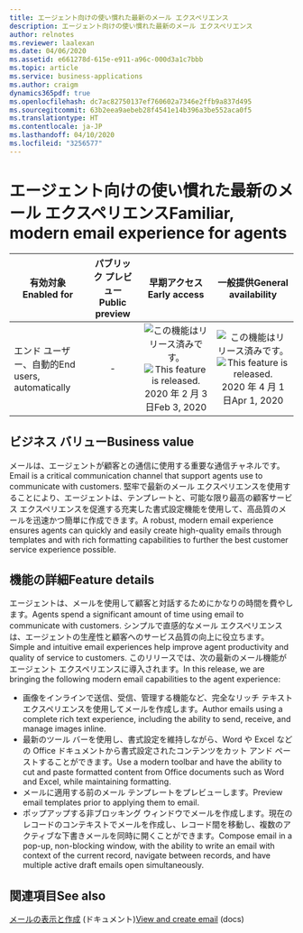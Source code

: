 ```yaml
---
title: エージェント向けの使い慣れた最新のメール エクスペリエンス
description: エージェント向けの使い慣れた最新のメール エクスペリエンス
author: relnotes
ms.reviewer: laalexan
ms.date: 04/06/2020
ms.assetid: e661278d-615e-e911-a96c-000d3a1c7bbb
ms.topic: article
ms.service: business-applications
ms.author: craigm
dynamics365pdf: true
ms.openlocfilehash: dc7ac82750137ef760602a7346e2ffb9a837d495
ms.sourcegitcommit: 63b2eea9aebeb28f4541e14b396a3be552aca0f5
ms.translationtype: HT
ms.contentlocale: ja-JP
ms.lasthandoff: 04/10/2020
ms.locfileid: "3256577"
---
```

# <a name="familiar-modern-email-experience-for-agents"></a><span data-ttu-id="5a3d8-103">エージェント向けの使い慣れた最新のメール エクスペリエンス</span><span class="sxs-lookup"><span data-stu-id="5a3d8-103">Familiar, modern email experience for agents</span></span>


| <span data-ttu-id="5a3d8-104">有効対象</span><span class="sxs-lookup"><span data-stu-id="5a3d8-104">Enabled for</span></span>    |  <span data-ttu-id="5a3d8-105">パブリック プレビュー</span><span class="sxs-lookup"><span data-stu-id="5a3d8-105">Public preview</span></span> | <span data-ttu-id="5a3d8-106">早期アクセス</span><span class="sxs-lookup"><span data-stu-id="5a3d8-106">Early access</span></span> | <span data-ttu-id="5a3d8-107">一般提供</span><span class="sxs-lookup"><span data-stu-id="5a3d8-107">General availability</span></span> | 
| ---------- | :----------: |:----------: |:----------: |
|<span data-ttu-id="5a3d8-108">エンド ユーザー、自動的</span><span class="sxs-lookup"><span data-stu-id="5a3d8-108">End users, automatically</span></span>|-|<span data-ttu-id="5a3d8-109">![この機能はリリース済みです。](/dynamics365-release-plan/media/green-checkmark.png "この機能はリリース済みです。")</span><span class="sxs-lookup"><span data-stu-id="5a3d8-109">![This feature is released.](/dynamics365-release-plan/media/green-checkmark.png "This feature is released.")</span></span> <span data-ttu-id="5a3d8-110">2020 年 2 月 3 日</span><span class="sxs-lookup"><span data-stu-id="5a3d8-110">Feb 3, 2020</span></span>| <span data-ttu-id="5a3d8-111">![この機能はリリース済みです。](/dynamics365-release-plan/media/green-checkmark.png "この機能はリリース済みです。")</span><span class="sxs-lookup"><span data-stu-id="5a3d8-111">![This feature is released.](/dynamics365-release-plan/media/green-checkmark.png "This feature is released.")</span></span> <span data-ttu-id="5a3d8-112">2020 年 4 月 1 日</span><span class="sxs-lookup"><span data-stu-id="5a3d8-112">Apr 1, 2020</span></span>|


## <a name="business-value"></a><span data-ttu-id="5a3d8-113">ビジネス バリュー</span><span class="sxs-lookup"><span data-stu-id="5a3d8-113">Business value</span></span>
<!-- bv start -->
<span data-ttu-id="5a3d8-114">メールは、エージェントが顧客との通信に使用する重要な通信チャネルです。</span><span class="sxs-lookup"><span data-stu-id="5a3d8-114">Email is a critical communication channel that support agents use to communicate with customers.</span></span> <span data-ttu-id="5a3d8-115">堅牢で最新のメール エクスペリエンスを使用することにより、エージェントは、テンプレートと、可能な限り最高の顧客サービス エクスペリエンスを促進する充実した書式設定機能を使用して、高品質のメールを迅速かつ簡単に作成できます。</span><span class="sxs-lookup"><span data-stu-id="5a3d8-115">A robust, modern email experience ensures agents can quickly and easily create high-quality emails through templates and with rich formatting capabilities to further the best customer service experience possible.</span></span>
<!-- bv end -->



## <a name="feature-details"></a><span data-ttu-id="5a3d8-116">機能の詳細</span><span class="sxs-lookup"><span data-stu-id="5a3d8-116">Feature details</span></span>
<!--feature detail start -->
<span data-ttu-id="5a3d8-117">エージェントは、メールを使用して顧客と対話するためにかなりの時間を費やします。</span><span class="sxs-lookup"><span data-stu-id="5a3d8-117">Agents spend a significant amount of time using email to communicate with customers.</span></span> <span data-ttu-id="5a3d8-118">シンプルで直感的なメール エクスペリエンスは、エージェントの生産性と顧客へのサービス品質の向上に役立ちます。</span><span class="sxs-lookup"><span data-stu-id="5a3d8-118">Simple and intuitive email experiences help improve agent productivity and quality of service to customers.</span></span> <span data-ttu-id="5a3d8-119">このリリースでは、次の最新のメール機能がエージェント エクスペリエンスに導入されます。</span><span class="sxs-lookup"><span data-stu-id="5a3d8-119">In this release, we are bringing the following modern email capabilities to the agent experience:</span></span>

- <span data-ttu-id="5a3d8-120">画像をインラインで送信、受信、管理する機能など、完全なリッチ テキスト エクスペリエンスを使用してメールを作成します。</span><span class="sxs-lookup"><span data-stu-id="5a3d8-120">Author emails using a complete rich text experience, including the ability to send, receive, and manage images inline.</span></span>
- <span data-ttu-id="5a3d8-121">最新のツール バーを使用し、書式設定を維持しながら、Word や Excel などの Office ドキュメントから書式設定されたコンテンツをカット アンド ペーストすることができます。</span><span class="sxs-lookup"><span data-stu-id="5a3d8-121">Use a modern toolbar and have the ability to cut and paste formatted content from Office documents such as Word and Excel, while maintaining formatting.</span></span>
- <span data-ttu-id="5a3d8-122">メールに適用する前のメール テンプレートをプレビューします。</span><span class="sxs-lookup"><span data-stu-id="5a3d8-122">Preview email templates prior to applying them to email.</span></span>
- <span data-ttu-id="5a3d8-123">ポップアップする非ブロッキング ウィンドウでメールを作成します。現在のレコードのコンテキストでメールを作成し、レコード間を移動し、複数のアクティブな下書きメールを同時に開くことができます。</span><span class="sxs-lookup"><span data-stu-id="5a3d8-123">Compose email in a pop-up, non-blocking window, with the ability to write an email with context of the current record, navigate between records, and have multiple active draft emails open simultaneously.</span></span>
<!--feature detail end -->










## <a name="see-also"></a><span data-ttu-id="5a3d8-124">関連項目</span><span class="sxs-lookup"><span data-stu-id="5a3d8-124">See also</span></span>

<!--docs start-->
<span data-ttu-id="5a3d8-125">[メールの表示と作成](https://docs.microsoft.com/dynamics365/customer-service/customer-service-hub-user-guide-basics#view-and-create-email) (ドキュメント)</span><span class="sxs-lookup"><span data-stu-id="5a3d8-125">[View and create email](https://docs.microsoft.com/dynamics365/customer-service/customer-service-hub-user-guide-basics#view-and-create-email) (docs)</span></span>
<!--docs end-->

